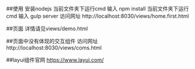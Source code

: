##使用
安装nodejs
当前文件夹下运行cmd 输入 npm install
当前文件夹下运行cmd 输入 gulp server
访问网址 http://localhost:8030/views/home.first.html

##页面
详情请见views/demo.html

##页面中没有体现的交互组件
访问网址 http://localhost:8030/views/coms.html

##layui组件官网
https://www.layui.com/
